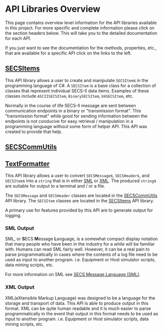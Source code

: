 # API Libraries Overview
This page contains overview level information for the API libraries available
in this project.  For more specific and complete information please click on
the section headers below.  This will take you to the detailed documentation
for each API.

If you just want to see the documentation for the methods, properties, etc.,
that are available for a specific API click on the links to the left.

## [SECSItems](SECSItems/index.md)

This API library allows a user to create and manipulate `SECSItem`s in the
programming language of C#.  A `SECSItem` is a base class for a collection
of classes that represent individual SECS-II data items.  Examples of these
classes include `ASCIISECSItem`, `BinarySECSItem`, `U4SECSItem`, etc.

Normally in the course of life SECS-II message are sent between communication
endpoints in a binary or &quot;transmission format&quot;.  This
&quot;transmission format&quot; while good for sending information between
the endpoints is not conducive for easy retrieval / manipulation in a
programming language without some form of helper API.  This API was created
to provide that help.

## [SECSCommUtils](SECSCommUtils/index.md)

## [TextFormatter](TextFormatter/index.md)

This API library allows a user to convert `SECSMessage`s, `SECSHeader`s, and
`SECSItem`s into a `string` that is in either [SML](#sml-output) or [XML](#xml-output).
The produced `string`s are suitable for output to a terminal and / or a file.

The `SECSMessage` and `SECSHeader` classes are located in the
[SECSCommUtils](#secscommutils) API library.  The `SECSItem` classes are
located in the [SECSItems](#secsitems) API library.

A primary use for features provided by this API are to generate output
for logging.

### SML Output

SML, or **S**ECS **M**essage **L**anguage, is a somewhat compact display
notation that many people who have been
in the industry for a while will be familiar with.  Humans can read SML
fairly well.  However, it can be a real pain to parse programmatically in
cases where the contents of a log file need to be used as input to another
program. i.e. Equipment or Host simulator scripts, data mining scripts, etc.

For more information on SML see
[SECS Message Language (SML)](https://www.peergroup.com/resources/secs-message-language/).

### XML Output

XML(eXtensible Markup Language) was designed to be a language for the
storage and transport of data.  This API is able to produce output in
this format.  XML can be quite human readable and it is much easier
to parse programmatically in the event that output in this format needs
to be used as input to another program. i.e. Equipment or Host simulator
scripts, data mining scripts, etc.
